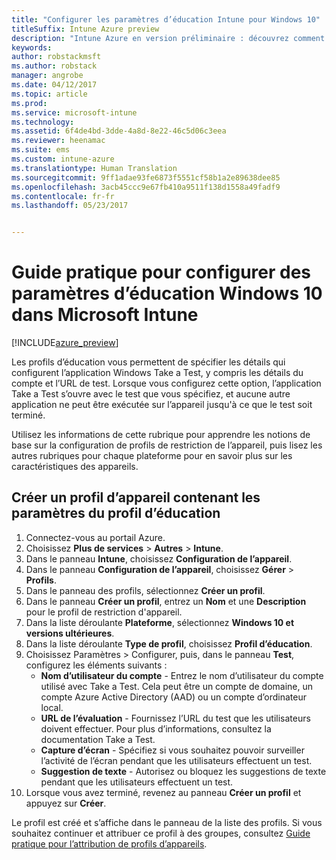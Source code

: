```yaml
---
title: "Configurer les paramètres d’éducation Intune pour Windows 10"
titleSuffix: Intune Azure preview
description: "Intune Azure en version préliminaire : découvrez comment utiliser Intune pour configurer des paramètres d’éducation sur les appareils Windows 10 que vous gérez."
keywords: 
author: robstackmsft
ms.author: robstack
manager: angrobe
ms.date: 04/12/2017
ms.topic: article
ms.prod: 
ms.service: microsoft-intune
ms.technology: 
ms.assetid: 6f4de4bd-3dde-4a8d-8e22-46c5d06c3eea
ms.reviewer: heenamac
ms.suite: ems
ms.custom: intune-azure
ms.translationtype: Human Translation
ms.sourcegitcommit: 9ff1adae93fe6873f5551cf58b1a2e89638dee85
ms.openlocfilehash: 3acb45ccc9e67fb410a9511f138d1558a49fadf9
ms.contentlocale: fr-fr
ms.lasthandoff: 05/23/2017


---
```


# <a name="how-to-configure-windows-10-education-settings-in-microsoft-intune"></a>Guide pratique pour configurer des paramètres d’éducation Windows 10 dans Microsoft Intune

[!INCLUDE[azure_preview](./includes/azure_preview.md)]

Les profils d’éducation vous permettent de spécifier les détails qui configurent l’application Windows Take a Test, y compris les détails du compte et l’URL de test. Lorsque vous configurez cette option, l’application Take a Test s’ouvre avec le test que vous spécifiez, et aucune autre application ne peut être exécutée sur l’appareil jusqu'à ce que le test soit terminé.

Utilisez les informations de cette rubrique pour apprendre les notions de base sur la configuration de profils de restriction de l’appareil, puis lisez les autres rubriques pour chaque plateforme pour en savoir plus sur les caractéristiques des appareils.

## <a name="create-a-device-profile-containing-education-profile-settings"></a>Créer un profil d’appareil contenant les paramètres du profil d’éducation

1. Connectez-vous au portail Azure.
2. Choisissez **Plus de services** > **Autres** > **Intune**.
3. Dans le panneau **Intune**, choisissez **Configuration de l’appareil**.
2. Dans le panneau **Configuration de l’appareil**, choisissez **Gérer** > **Profils**.
3. Dans le panneau des profils, sélectionnez **Créer un profil**.
4. Dans le panneau **Créer un profil**, entrez un **Nom** et une **Description** pour le profil de restriction d'appareil.
5. Dans la liste déroulante **Plateforme**, sélectionnez **Windows 10 et versions ultérieures**.
6. Dans la liste déroulante **Type de profil**, choisissez **Profil d’éducation**. 
7. Choisissez Paramètres > Configurer, puis, dans le panneau **Test**, configurez les éléments suivants :
    - **Nom d’utilisateur du compte** - Entrez le nom d’utilisateur du compte utilisé avec Take a Test. Cela peut être un compte de domaine, un compte Azure Active Directory (AAD) ou un compte d’ordinateur local.
    - **URL de l’évaluation** - Fournissez l’URL du test que les utilisateurs doivent effectuer. Pour plus d’informations, consultez la documentation Take a Test.
    - **Capture d’écran** - Spécifiez si vous souhaitez pouvoir surveiller l’activité de l’écran pendant que les utilisateurs effectuent un test.
    - **Suggestion de texte** - Autorisez ou bloquez les suggestions de texte pendant que les utilisateurs effectuent un test.
8. Lorsque vous avez terminé, revenez au panneau **Créer un profil** et appuyez sur **Créer**.

Le profil est créé et s’affiche dans le panneau de la liste des profils.
Si vous souhaitez continuer et attribuer ce profil à des groupes, consultez [Guide pratique pour l’attribution de profils d’appareils](device-profile-assign.md).




